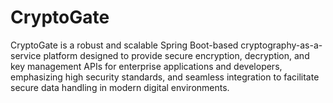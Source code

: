 # CryptoGate
 CryptoGate is a robust and scalable Spring Boot-based cryptography-as-a-service platform designed to provide secure encryption, decryption, and key management APIs for enterprise applications and developers, emphasizing high security standards, and seamless integration to facilitate secure data handling in modern digital environments.
